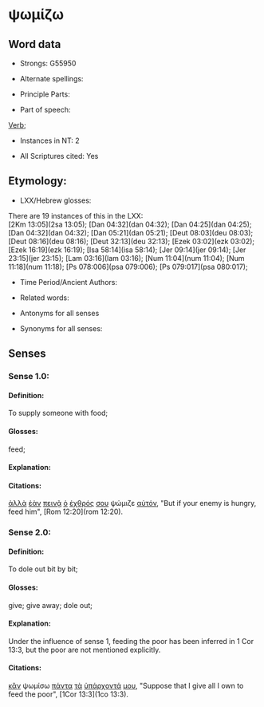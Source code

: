 # ψωμίζω

<!-- Status: S2=NeedsFinalCheck -->
<!-- Lexica used for edits: BDAG, FFM, LN, A-S  -->

## Word data

* Strongs: G55950

* Alternate spellings:

* Principle Parts: 

* Part of speech: 

[Verb](http://ugg.readthedocs.io/en/latest/verb.html); 

* Instances in NT: 2

* All Scriptures cited: Yes

## Etymology: 

* LXX/Hebrew glosses: 

There are 19 instances of this in the LXX:     
[2Km 13:05](2sa 13:05); [Dan 04:32](dan 04:32); [Dan 04:25](dan 04:25); [Dan 04:32](dan 04:32); [Dan 05:21](dan 05:21); 
[Deut 08:03](deu 08:03); [Deut 08:16](deu 08:16); [Deut 32:13](deu 32:13); [Ezek 03:02](ezk 03:02); [Ezek 16:19](ezk 16:19); 
[Isa 58:14](isa 58:14); [Jer 09:14](jer 09:14); [Jer 23:15](jer 23:15); [Lam 03:16](lam 03:16); [Num 11:04](num 11:04); 
[Num 11:18](num 11:18); [Ps 078:006](psa 079:006); [Ps 079:017](psa 080:017);
    
* Time Period/Ancient Authors: 

* Related words: 

* Antonyms for all senses

* Synonyms for all senses: 

## Senses 

### Sense  1.0: 

#### Definition: 

To supply someone with food;   

#### Glosses: 

feed; 

#### Explanation: 

#### Citations: 

[ἀλλὰ](../G02350/01.md) [ἐὰν](../G14370/01.md) [πεινᾷ](../G39830/01.md) [ὁ](../G35880/01.md) [ἐχθρός](../G21900/01.md) [σου](../G47710/01.md) ψώμιζε [αὐτόν](../G08460/01.md), "But if your enemy is hungry, feed him", [Rom 12:20](rom 12:20).

### Sense  2.0: 

#### Definition: 

To dole out bit by bit;

#### Glosses: 

give; give away; dole out; 

#### Explanation:

Under the influence of sense 1, feeding the poor has been inferred in 1 Cor 13:3, but 
the poor are not mentioned explicitly.

#### Citations: 

[κἂν](../G25790/01.md) ψωμίσω [πάντα](../G39560/01.md) [τὰ](../G35880/01.md) [ὑπάρχοντά](../G52250/01.md) [μου](../G14730/01.md), "Suppose that I give all I own to feed the poor", [1Cor 13:3](1co 13:3).

